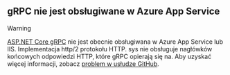 ## <a name="grpc-not-supported-on-azure-app-service"></a>gRPC nie jest obsługiwane w Azure App Service

> [!WARNING]
> [ASP.NET Core gRPC](xref:grpc/index) nie jest obecnie obsługiwana w Azure App Service lub IIS. Implementacja http/2 protokołu HTTP. sys nie obsługuje nagłówków końcowych odpowiedzi HTTP, które gRPC opierają się na. Aby uzyskać więcej informacji, zobacz [problem w usłudze GitHub](https://github.com/aspnet/AspNetCore/issues/9020).
